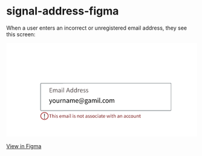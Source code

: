 # signal-address-figma

When a user enters an incorrect or unregistered email address, they see this screen:

![Wrong Email](./inputForm.png)

[View in Figma](https://www.figma.com/design/0MPzivObRQhXLQ899BBRYI/Figma-First-Project?node-id=133-65&t=1yTrYhRim3YK4kBi-1)

